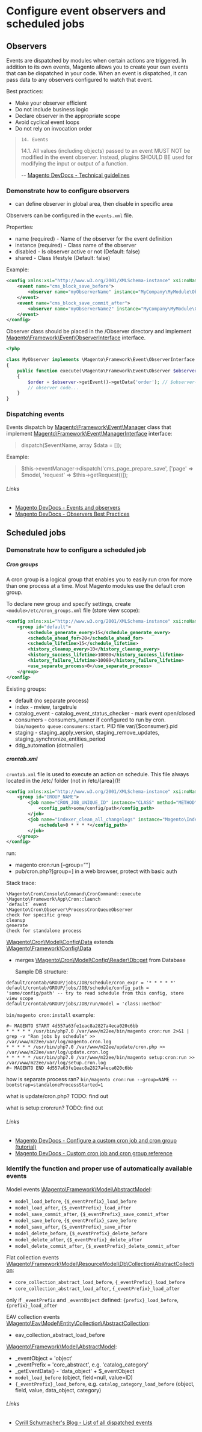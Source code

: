 # Configure event observers and scheduled jobs

## Observers

Events are dispatched by modules when certain actions are triggered.
In addition to its own events, Magento allows you to create your own events that can be dispatched in your code.
When an event is dispatched, it can pass data to any observers configured to watch that event.

Best practices:
- Make your observer efficient
- Do not include business logic
- Declare observer in the appropriate scope
- Avoid cyclical event loops
- Do not rely on invocation order

> 
> `14. Events`
> 
> 14.1. All values (including objects) passed to an event MUST NOT be modified in the event observer. Instead, plugins SHOULD BE used for modifying the input or output of a function.
>
> -- [Magento DevDocs - Technical guidelines](https://devdocs.magento.com/guides/v2.2/coding-standards/technical-guidelines.html)


### Demonstrate how to configure observers
- can define observer in global area, then disable in specific area

Observers can be configured in the `events.xml` file.

Properties:
- name (required) - Name of the observer for the event definition
- instance (required) - Class name of the observer
- disabled - Is observer active or not (Default: false)
- shared - Class lifestyle (Default: false)

Example:
```xml
<config xmlns:xsi="http://www.w3.org/2001/XMLSchema-instance" xsi:noNamespaceSchemaLocation="urn:magento:framework:Event/etc/events.xsd">
    <event name="cms_block_save_before">
        <observer name="myObserverName" instance="MyCompany\MyModule\Observer\MyObserver" />
    </event>
    <event name="cms_block_save_commit_after">
        <observer name="myObserverName2" instance="MyCompany\MyModule\Observer\AnotherObserver" disabled="true" shared="true"/>
    </event>
</config>
```

Observer class should be placed in the <module-root>/Observer directory and implement
[Magento\Framework\Event\ObserverInterface](https://github.com/magento/magento2/blob/2.2-develop/lib/internal/Magento/Framework/Event/ObserverInterface.php)
interface.

```php
<?php

class MyObserver implements \Magento\Framework\Event\ObserverInterface
{
    public function execute(\Magento\Framework\Event\Observer $observer)
    {
        $order = $observer->getEvent()->getData('order'); // $observer->getEvent()->getOrder();
        // observer code...
    }
}
```

### Dispatching events

Events dispatch by [Magento\Framework\Event\Manager](https://github.com/magento/magento2/blob/2.2-develop/lib/internal/Magento/Framework/Event/Manager.php) class
that implement [Magento\Framework\Event\ManagerInterface](https://github.com/magento/magento2/blob/2.2-develop/lib/internal/Magento/Framework/Event/ManagerInterface.php) interface:
> dispatch($eventName, array $data = []);

Example:
> $this->eventManager->dispatch('cms_page_prepare_save', ['page' => $model, 'request' => $this->getRequest()]);

###### Links
- [Magento DevDocs - Events and observers](https://devdocs.magento.com/guides/v2.2/extension-dev-guide/events-and-observers.html)
- [Magento DevDocs - Observers Best Practices](https://devdocs.magento.com/guides/v2.2/ext-best-practices/extension-coding/observers-bp.html)


## Scheduled jobs

### Demonstrate how to configure a scheduled job


##### Cron groups

A cron group is a logical group that enables you to easily run cron for more than one process at a time. 
Most Magento modules use the default cron group.

To declare new group and specify settings, create `<module>/etc/cron_groups.xml` file (store view scope):

```xml
<config xmlns:xsi="http://www.w3.org/2001/XMLSchema-instance" xsi:noNamespaceSchemaLocation="urn:magento:module:Magento_Cron:etc/cron_groups.xsd">
    <group id="default">
        <schedule_generate_every>15</schedule_generate_every>
        <schedule_ahead_for>20</schedule_ahead_for>
        <schedule_lifetime>15</schedule_lifetime>
        <history_cleanup_every>10</history_cleanup_every>
        <history_success_lifetime>10080</history_success_lifetime>
        <history_failure_lifetime>10080</history_failure_lifetime>
        <use_separate_process>0</use_separate_process>
    </group>
</config>
```

Existing groups:
- default (no separate process)
- index - mview, targetrule
- catalog_event - catalog_event_status_checker - mark event open/closed
- consumers - consumers_runner if configured to run by cron. `bin/magento queue:consumers:start`. PID file var/{$consumer}.pid
- staging - staging_apply_version, staging_remove_updates, staging_synchronize_entities_period
- ddg_automation (dotmailer)

##### crontab.xml

`crontab.xml` file is used to execute an action on schedule.
This file always located in the <module>/etc/ folder (not in <module>/etc/{area}/)!

```xml
<config xmlns:xsi="http://www.w3.org/2001/XMLSchema-instance" xsi:noNamespaceSchemaLocation="urn:magento:module:Magento_Cron:etc/crontab.xsd">
    <group id="GROUP_NAME">
        <job name="CRON_JOB_UNIQUE_ID" instance="CLASS" method="METHOD">
            <config_path>some/config/path</config_path>
        </job>
        <job name="indexer_clean_all_changelogs" instance="Magento\Indexer\Cron\ClearChangelog" method="execute">
            <schedule>0 * * * *</config_path>
        </job>
    </group>
</config>
```

run:

- magento cron:run [–group=”"]
- pub/cron.php?[group=<name>] in a web browser, protect with basic auth

Stack trace:
```
\Magento\Cron\Console\Command\CronCommand::execute
\Magento\Framework\App\Cron::launch
`default` event
\Magento\Cron\Observer\ProcessCronQueueObserver
check for specific group
cleanup
generate
check for standalone process
```

[\Magento\Cron\Model\Config\Data](https://github.com/magento/magento2/blob/2.2-develop/app/code/Magento/Cron/Model/Config/Data.php) extends [\Magento\Framework\Config\Data](https://github.com/magento/magento2/blob/2.2-develop/lib/internal/Magento/Framework/Config/Data.php)
- merges [\Magento\Cron\Model\Config\Reader\Db::get](https://github.com/magento/magento2/blob/2.2-develop/app/code/Magento/Cron/Model/Config/Reader/Db.php#L51) from Database

  Sample DB structure:
```
default/crontab/GROUP/jobs/JOB/schedule/cron_expr = '* * * * *'
default/crontab/GROUP/jobs/JOB/schedule/config_path = 'some/config/path' -- try to read schedule from this config, store view scope
default/crontab/GROUP/jobs/JOB/run/model = 'class::method'
```


`bin/magento cron:install` example:
```
#~ MAGENTO START 4d557a63fe1eac8a2827a4eca020c6bb
* * * * * /usr/bin/php7.0 /var/www/m22ee/bin/magento cron:run 2>&1 | grep -v "Ran jobs by schedule" >> /var/www/m22ee/var/log/magento.cron.log
* * * * * /usr/bin/php7.0 /var/www/m22ee/update/cron.php >> /var/www/m22ee/var/log/update.cron.log
* * * * * /usr/bin/php7.0 /var/www/m22ee/bin/magento setup:cron:run >> /var/www/m22ee/var/log/setup.cron.log
#~ MAGENTO END 4d557a63fe1eac8a2827a4eca020c6bb
```

how is separate process ran?
`bin/magento cron:run --group=NAME --bootstrap=standaloneProcessStarted=1`

what is update/cron.php?
TODO: find out

what is setup:cron:run?
TODO: find out

###### Links
- [Magento DevDocs - Configure a custom cron job and cron group (tutorial)](https://devdocs.magento.com/guides/v2.2/config-guide/cron/custom-cron-tut.html)
- [Magento DevDocs - Custom cron job and cron group reference](https://devdocs.magento.com/guides/v2.2/config-guide/cron/custom-cron-ref.html)


### Identify the function and proper use of automatically available events

Model events [\Magento\Framework\Model\AbstractModel](https://github.com/magento/magento2/blob/2.2-develop/lib/internal/Magento/Framework/Model/AbstractModel.php):

- `model_load_before`, `{$_eventPrefix}_load_before`
- `model_load_after`, `{$_eventPrefix}_load_after`
- `model_save_commit_after`, `{$_eventPrefix}_save_commit_after`
- `model_save_before`, `{$_eventPrefix}_save_before`
- `model_save_after`, `{$_eventPrefix}_save_after`
- `model_delete_before`, `{$_eventPrefix}_delete_before`
- `model_delete_after`, `{$_eventPrefix}_delete_after`
- `model_delete_commit_after`, `{$_eventPrefix}_delete_commit_after`

Flat collection events [\Magento\Framework\Model\ResourceModel\Db\Collection\AbstractCollection](https://github.com/magento/magento2/blob/2.2-develop/lib/internal/Magento/Framework/Model/ResourceModel/Db/Collection/AbstractCollection.php):

- `core_collection_abstract_load_before`, `{_eventPrefix}_load_before`
- `core_collection_abstract_load_after`, `{_eventPrefix}_load_after`

only if `_eventPrefix` and `_eventObject` defined: `{prefix}_load_before`, `{prefix}_load_after`

EAV collection events [\Magento\Eav\Model\Entity\Collection\AbstractCollection](https://github.com/magento/magento2/blob/2.2-develop/app/code/Magento/Eav/Model/Entity/Collection/AbstractCollection.php):

- eav_collection_abstract_load_before

[\Magento\Framework\Model\AbstractModel](https://github.com/magento/magento2/blob/2.2-develop/lib/internal/Magento/Framework/Model/AbstractModel.php):

- _eventObject = 'object'
- _eventPrefix = 'core_abstract', e.g. 'catalog_category'
- _getEventData() - 'data_object' + $_eventObject
- `model_load_before` (object, field=null, value=ID)
- `{_eventPrefix}_load_before`, e.g. `catalog_category_load_before` (object, field, value, data_object, category)

###### Links
- [Cyrill Schumacher's Blog - List of all dispatched events](https://cyrillschumacher.com/magento-2.2-list-of-all-dispatched-events/)
